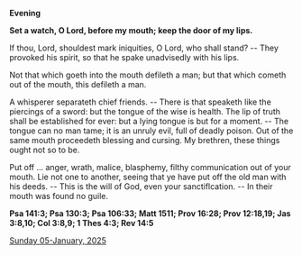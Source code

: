 **Evening**

**Set a watch, O Lord, before my mouth; keep the door of my lips.**
 
If thou, Lord, shouldest mark iniquities, O Lord, who shall stand? -- They provoked his spirit, so that he spake unadvisedly with his lips.
 
Not that which goeth into the mouth defileth a man; but that which cometh out of the mouth, this defileth a man.
 
A whisperer separateth chief friends. -- There is that speaketh like the piercings of a sword: but the tongue of the wise is health. The lip of truth shall be established for ever: but a lying tongue is but for a moment. -- The tongue can no man tame; it is an unruly evil, full of deadly poison. Out of the same mouth proceedeth blessing and cursing. My brethren, these things ought not so to be.
 
Put off ... anger, wrath, malice, blasphemy, filthy communication out of your mouth. Lie not one to another, seeing that ye have put off the old man with his deeds. -- This is the will of God, even your sanctiflcation. -- In their mouth was found no guile.  

**Psa 141:3; Psa 130:3; Psa 106:33; Matt 1511; Prov 16:28; Prov 12:18,19; Jas 3:8,10; Col 3:8,9; 1 Thes 4:3; Rev 14:5**

[Sunday 05-January, 2025](https://t.me/daily_light)
